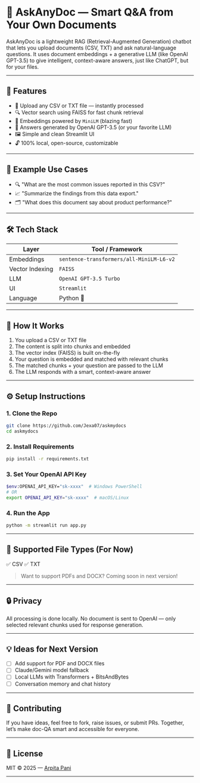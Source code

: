# 🧠 AskAnyDoc — Smart Q&A from Your Own Documents

AskAnyDoc is a lightweight RAG (Retrieval-Augmented Generation) chatbot that lets you upload documents (CSV, TXT) and ask natural-language questions. It uses document embeddings + a generative LLM (like OpenAI GPT-3.5) to give intelligent, context-aware answers, just like ChatGPT, but for your files.

---

## 🚀 Features

- 📄 Upload any CSV or TXT file — instantly processed
- 🔍 Vector search using FAISS for fast chunk retrieval
- 🧠 Embeddings powered by `MiniLM` (blazing fast)
- 💬 Answers generated by OpenAI GPT-3.5 (or your favorite LLM)
- 🖼️ Simple and clean Streamlit UI
- 🔓 100% local, open-source, customizable

---

## 📂 Example Use Cases

- 🔍 "What are the most common issues reported in this CSV?"
- 📈 "Summarize the findings from this data export."
- 🗂️ "What does this document say about product performance?"

---

## 🛠️ Tech Stack

| Layer           | Tool / Framework         |
|----------------|--------------------------|
| Embeddings      | `sentence-transformers/all-MiniLM-L6-v2` |
| Vector Indexing | `FAISS`                 |
| LLM             | `OpenAI GPT-3.5 Turbo`  |
| UI              | `Streamlit`             |
| Language        | Python 🐍               |

---

## 🧪 How It Works

1. You upload a CSV or TXT file
2. The content is split into chunks and embedded
3. The vector index (FAISS) is built on-the-fly
4. Your question is embedded and matched with relevant chunks
5. The matched chunks + your question are passed to the LLM
6. The LLM responds with a smart, context-aware answer

---

## ⚙️ Setup Instructions

### 1. Clone the Repo

```bash
git clone https://github.com/Jexa07/askmydocs
cd askmydocs
````

### 2. Install Requirements

```bash
pip install -r requirements.txt
```

### 3. Set Your OpenAI API Key

```bash
$env:OPENAI_API_KEY="sk-xxxx"  # Windows PowerShell
# OR
export OPENAI_API_KEY="sk-xxxx"  # macOS/Linux
```

### 4. Run the App

```bash
python -m streamlit run app.py
```

---

## 🧾 Supported File Types (For Now)

✅ CSV
✅ TXT

> Want to support PDFs and DOCX? Coming soon in next version!

---

## 🔒 Privacy

All processing is done locally. No document is sent to OpenAI — only selected relevant chunks used for response generation.

---

## 💡 Ideas for Next Version

* [ ] Add support for PDF and DOCX files
* [ ] Claude/Gemini model fallback
* [ ] Local LLMs with Transformers + BitsAndBytes
* [ ] Conversation memory and chat history

---

## 🤝 Contributing

If you have ideas, feel free to fork, raise issues, or submit PRs.
Together, let’s make doc-QA smart and accessible for everyone.

---

## 📄 License

MIT © 2025 — [Arpita Pani](https://github.com/Jexa07)

---
